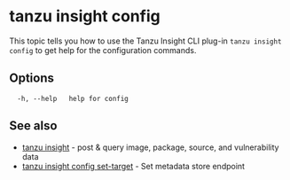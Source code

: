 # tanzu insight config

This topic tells you how to use the Tanzu Insight CLI plug-in 
`tanzu insight config` to get help for the configuration commands.

## <a id='options'></a>Options

```console
  -h, --help   help for config
```

## <a id='see-also'></a>See also

* [tanzu insight](tanzu_insight.hbs.md)	 - post & query image, package, source, and vulnerability data
* [tanzu insight config set-target](tanzu_insight_config_set-target.hbs.md)	 - Set metadata store endpoint
